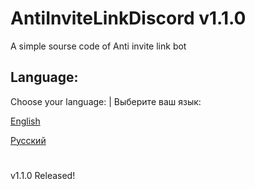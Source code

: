 # AntiInviteLinkDiscord v1.1.0

A simple sourse code of Anti invite link bot

## Language:
Choose your language: | Выберите ваш язык:

[English](launge_rm/eng.md)

[Русский](launge_rm/ru.md)

#

v1.1.0 Released!
